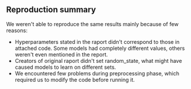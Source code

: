## Reproduction summary
We weren't able to reproduce the same results mainly because of few reasons:
- Hyperparameters stated in the raport didn't correspond to those in attached code. Some models had completely different values, others weren't even mentioned in the report.
- Creators of original raport didn't set random_state, what might have caused models to learn on different sets.
- We encountered few problems during preprocessing phase, which required us to modify the code before running it.
